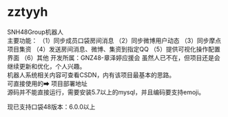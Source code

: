# zztyyh
SNH48Group机器人<br>
主要功能：
	（1）同步成员口袋房间消息
	（2）同步微博用户动态
	（3）同步摩点项目集资
	（4）发送房间消息、微博、集资到指定QQ
	（5）提供可视化操作配置界面
	（6）其他
开发所属：GNZ48-章泽婷应援会
	虽然人已不在，但项目还是会继续更新和优化，个人兴趣。 <br>
机器人系统相关内容可查看<a src="https://blog.csdn.net/sinat_39572070/article/details/84024989">CSDN</a>，内有该项目最基本的思路。 <br>
可直接使用的➡ ️<a src="http://203.195.205.79:1029/login">项目部署地址</a> <br>
源码并不能直接运行，需要安装5.7以上的mysql，并且编码要支持emoji。<br>

现已支持口袋48版本：6.0.0以上